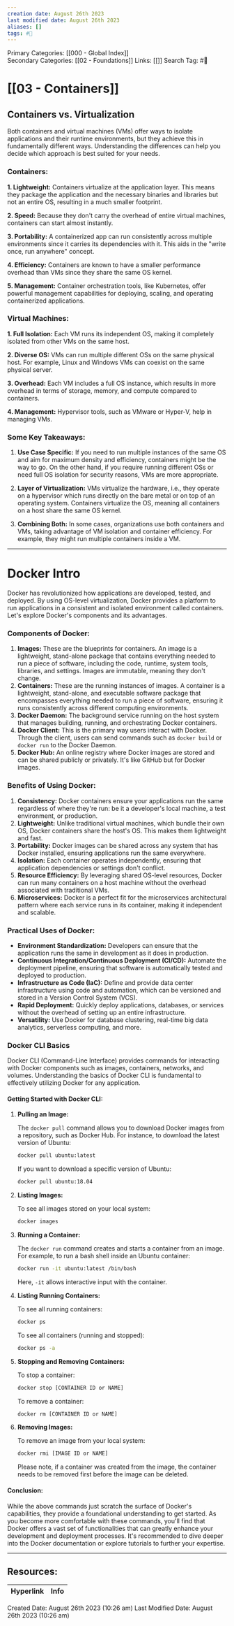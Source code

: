 ```yaml
---
creation date: August 26th 2023
last modified date: August 26th 2023
aliases: []
tags: #📖
---
```


Primary Categories: [[000 - Global Index]]  
Secondary Categories: [[02 - Foundations]] 
Links: [[]] 
Search Tag: #📖  

# [[03 - Containers]]  

## Containers vs. Virtualization

Both containers and virtual machines (VMs) offer ways to isolate applications and their runtime environments, but they achieve this in fundamentally different ways. Understanding the differences can help you decide which approach is best suited for your needs.
### Containers:

**1. Lightweight:** Containers virtualize at the application layer. This means they package the application and the necessary binaries and libraries but not an entire OS, resulting in a much smaller footprint.

**2. Speed:** Because they don't carry the overhead of entire virtual machines, containers can start almost instantly.

**3. Portability:** A containerized app can run consistently across multiple environments since it carries its dependencies with it. This aids in the "write once, run anywhere" concept.

**4. Efficiency:** Containers are known to have a smaller performance overhead than VMs since they share the same OS kernel.

**5. Management:** Container orchestration tools, like Kubernetes, offer powerful management capabilities for deploying, scaling, and operating containerized applications.
### Virtual Machines:

**1. Full Isolation:** Each VM runs its independent OS, making it completely isolated from other VMs on the same host.

**2. Diverse OS:** VMs can run multiple different OSs on the same physical host. For example, Linux and Windows VMs can coexist on the same physical server.

**3. Overhead:** Each VM includes a full OS instance, which results in more overhead in terms of storage, memory, and compute compared to containers.

**4. Management:** Hypervisor tools, such as VMware or Hyper-V, help in managing VMs.
### Some Key Takeaways:

1. **Use Case Specific:** If you need to run multiple instances of the same OS and aim for maximum density and efficiency, containers might be the way to go. On the other hand, if you require running different OSs or need full OS isolation for security reasons, VMs are more appropriate.

2. **Layer of Virtualization:** VMs virtualize the hardware, i.e., they operate on a hypervisor which runs directly on the bare metal or on top of an operating system. Containers virtualize the OS, meaning all containers on a host share the same OS kernel.

3. **Combining Both:** In some cases, organizations use both containers and VMs, taking advantage of VM isolation and container efficiency. For example, they might run multiple containers inside a VM.

___
# Docker Intro

Docker has revolutionized how applications are developed, tested, and deployed. By using OS-level virtualization, Docker provides a platform to run applications in a consistent and isolated environment called containers. Let's explore Docker's components and its advantages.

### Components of Docker:

1. **Images:** These are the blueprints for containers. An image is a lightweight, stand-alone package that contains everything needed to run a piece of software, including the code, runtime, system tools, libraries, and settings. Images are immutable, meaning they don't change.
2. **Containers:** These are the running instances of images. A container is a lightweight, stand-alone, and executable software package that encompasses everything needed to run a piece of software, ensuring it runs consistently across different computing environments.
3. **Docker Daemon:** The background service running on the host system that manages building, running, and orchestrating Docker containers.
4. **Docker Client:** This is the primary way users interact with Docker. Through the client, users can send commands such as `docker build` or `docker run` to the Docker Daemon.
5. **Docker Hub:** An online registry where Docker images are stored and can be shared publicly or privately. It's like GitHub but for Docker images.
### Benefits of Using Docker:

1. **Consistency:** Docker containers ensure your applications run the same regardless of where they're run: be it a developer's local machine, a test environment, or production.
2. **Lightweight:** Unlike traditional virtual machines, which bundle their own OS, Docker containers share the host's OS. This makes them lightweight and fast.
3. **Portability:** Docker images can be shared across any system that has Docker installed, ensuring applications run the same everywhere.
4. **Isolation:** Each container operates independently, ensuring that application dependencies or settings don't conflict.
5. **Resource Efficiency:** By leveraging shared OS-level resources, Docker can run many containers on a host machine without the overhead associated with traditional VMs.
6. **Microservices:** Docker is a perfect fit for the microservices architectural pattern where each service runs in its container, making it independent and scalable.

### Practical Uses of Docker:

- **Environment Standardization:** Developers can ensure that the application runs the same in development as it does in production.
- **Continuous Integration/Continuous Deployment (CI/CD):** Automate the deployment pipeline, ensuring that software is automatically tested and deployed to production.
- **Infrastructure as Code (IaC):** Define and provide data center infrastructure using code and automation, which can be versioned and stored in a Version Control System (VCS).
- **Rapid Deployment:** Quickly deploy applications, databases, or services without the overhead of setting up an entire infrastructure.
- **Versatility:** Use Docker for database clustering, real-time big data analytics, serverless computing, and more.

### Docker CLI Basics

Docker CLI (Command-Line Interface) provides commands for interacting with Docker components such as images, containers, networks, and volumes. Understanding the basics of Docker CLI is fundamental to effectively utilizing Docker for any application.

#### Getting Started with Docker CLI:

1. **Pulling an Image:**

   The `docker pull` command allows you to download Docker images from a repository, such as Docker Hub. For instance, to download the latest version of Ubuntu:

   ```bash
   docker pull ubuntu:latest
   ```

   If you want to download a specific version of Ubuntu:

   ```bash
   docker pull ubuntu:18.04
   ```

2. **Listing Images:**

   To see all images stored on your local system:

   ```bash
   docker images
   ```

3. **Running a Container:**

   The `docker run` command creates and starts a container from an image. For example, to run a bash shell inside an Ubuntu container:

   ```bash
   docker run -it ubuntu:latest /bin/bash
   ```

   Here, `-it` allows interactive input with the container. 

4. **Listing Running Containers:**

   To see all running containers:

   ```bash
   docker ps
   ```

   To see all containers (running and stopped):

   ```bash
   docker ps -a
   ```

5. **Stopping and Removing Containers:**

   To stop a container:

   ```bash
   docker stop [CONTAINER ID or NAME]
   ```

   To remove a container:

   ```bash
   docker rm [CONTAINER ID or NAME]
   ```

6. **Removing Images:**

   To remove an image from your local system:

   ```bash
   docker rmi [IMAGE ID or NAME]
   ```

   Please note, if a container was created from the image, the container needs to be removed first before the image can be deleted.

#### Conclusion:

While the above commands just scratch the surface of Docker's capabilities, they provide a foundational understanding to get started. As you become more comfortable with these commands, you'll find that Docker offers a vast set of functionalities that can greatly enhance your development and deployment processes. It's recommended to dive deeper into the Docker documentation or explore tutorials to further your expertise.






___

## Resources:

| Hyperlink | Info |
| --------- | ---- |


Created Date: August 26th 2023 (10:26 am) 
Last Modified Date: August 26th 2023 (10:26 am)
